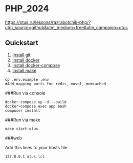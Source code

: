 # PHP_2024

https://otus.ru/lessons/razrabotchik-php/?utm_source=github&utm_medium=free&utm_campaign=otus

## Quickstart

1. [Install git](https://git-scm.com/book/en/v2/Getting-Started-Installing-Git)
2. [Install docker](https://docs.docker.com/install/)
3. [Install docker-compose](https://docs.docker.com/compose/install/)
4. [Install make](https://wiki.ubuntu.com/ubuntu-make)

```
cp .env.example .env
#Add mapping ports for redis, musql, memcached
```

###Run via console

```
docker-compose up -d --build
docker-compose exec app bash
composer install
```

###Run via make

```
make start-otus
```

###web

Add this lines to your hosts file

```
127.0.0.1 otus.lcl
```
